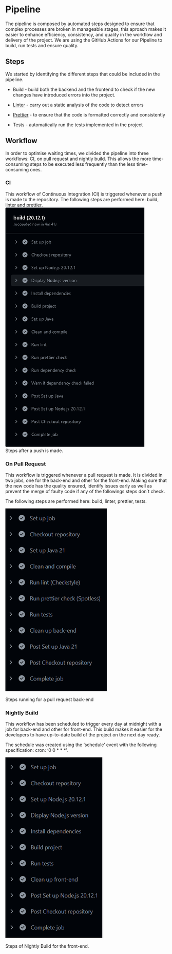 # Pipeline

The pipeline is composed by automated steps designed to ensure that complex processes are
broken in manageable stages, this aproach makes it easier to  enhance efficiency, consistency, and quality in the workflow and delivery of the project.
We are using the GitHub Actions for our Pipeline to build, run tests and ensure quality.

## Steps

We started by identifying the different steps that could be included in the pipeline.

- Build - build both the backend and the frontend to check if the new changes have introduced errors into the project.


- [Linter] - carry out a static analysis of the code to detect errors


- [Prettier] - to ensure that the code is formatted correctly and consistently


- Tests - automatically run the tests implemented in the project


## Workflow

In order to optimise waiting times, we divided the pipeline into three workflows: CI, on pull request and nightly build. This allows the more time-consuming steps to be executed less frequently than the less time-consuming ones.

### CI

This workflow of Continuous Integration (CI) is triggered whenever a push is made to the repository. The following steps are performed here: build, linter and prettier.
![Steps of CI](img.png)  
Steps after a push is made.

### On Pull Request

This workflow is triggered whenever a pull request is made. 
It is divided in  two jobs, one for the back-end and other for the front-end.
Making sure that the new code has the quality ensured, identify issues early as well as prevent the merge of faulty code
if any of the followings steps don´t check.

The following steps are performed here: build, linter, prettier, tests.

![Steps of Pull Request](image/pipeline/pullJob.png)

Steps running for a pull request back-end

### Nightly Build

This workflow has been scheduled to trigger every day at midnight with a job for back-end and other for front-end.
This build makes it easier for the developers to have up-to-date build of the project on the next day ready.

The schedule was created using the ‘schedule’ event with the following specification: cron: ‘0 0 * * *’.


![Steps of Nightly Build](image/pipeline/nightlyBuild.png)

Steps of Nightly Build for the front-end.

[Prettier]: https://prettier.io/
[Linter]: https://www.sonarsource.com/learn/linter/
